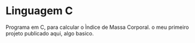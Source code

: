 # Linguagem C

Programa em C, para calcular o Ìndice de Massa Corporal.
o meu primeiro projeto publicado aqui, algo basico.
